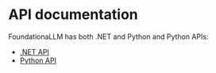 # API documentation

FoundationaLLM has both .NET and Python and Python APIs:

- [.NET API](dotnet/index.md)
- [Python API](python/index.md)
